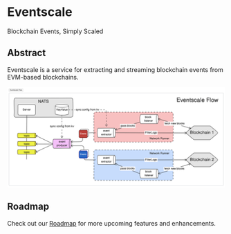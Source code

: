 # Eventscale
Blockchain Events, Simply Scaled

## Abstract
Eventscale is a service for extracting and streaming blockchain events from EVM-based blockchains.

<p align="center">
  <img src="./docs/eventscale_flow_v1.svg" width="600" alt="Eventscale Flow">
</p>

## Roadmap
Check out our [Roadmap](ROADMAP.md) for more upcoming features and enhancements.
